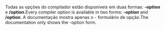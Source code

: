 
<span data-ttu-id="4fe57-101">Todas as opções do compilador estão disponíveis em duas formas: **-option** e **/option**.</span><span class="sxs-lookup"><span data-stu-id="4fe57-101">Every compiler option is available in two forms: **-option** and **/option**.</span></span> <span data-ttu-id="4fe57-102">A documentação mostra apenas o - formulário de opção.</span><span class="sxs-lookup"><span data-stu-id="4fe57-102">The documentation only shows the -option form.</span></span> 
